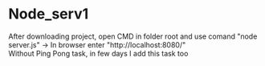 # Node_serv1
After downloading project, open CMD in folder root and use comand "node server.js" -> In browser enter "http://localhost:8080/"  
Without Ping Pong task, in few days I add this task too
